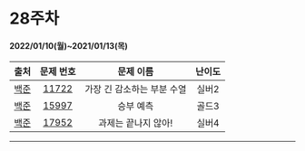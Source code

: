 # 28주차
#### 2022/01/10(월)~2021/01/13(목)

|               출처               |                   문제 번호                    |     문제 이름      | 난이도 |
| :------------------------------: | :--------------------------------------------: | :----------------: | :----: |
| [백준](https://www.acmicpc.net/) | [11722](https://www.acmicpc.net/problem/11722) | 가장 긴 감소하는 부분 수열 | 실버2  |
| [백준](https://www.acmicpc.net/) | [15997](https://www.acmicpc.net/problem/15997) | 승부 예측| 골드3 |
| [백준](https://www.acmicpc.net/) | [17952](https://www.acmicpc.net/problem/17952) | 과제는 끝나지 않아! | 실버4  |

---
